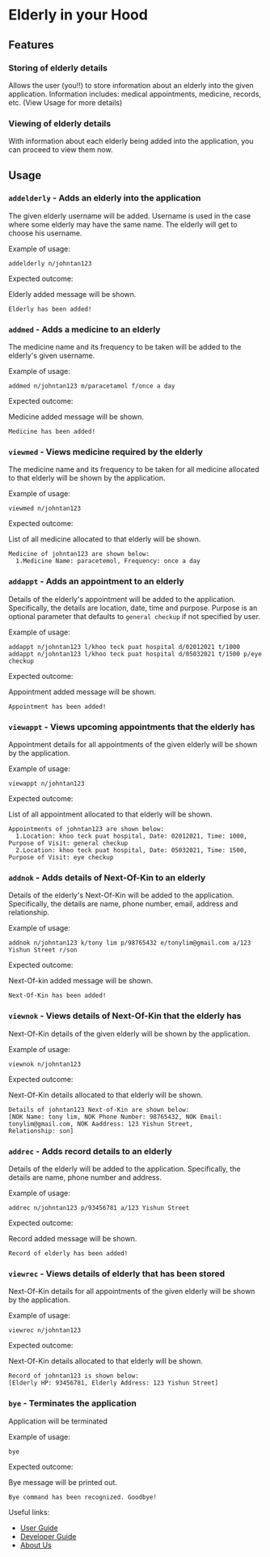 # Elderly in your Hood

## Features

### Storing of elderly details

Allows the user (you!!) to store information about an elderly into the
given application. Information includes: medical appointments, medicine, records, etc.
(View Usage for more details)

### Viewing of elderly details

With information about each elderly being added into the application, you can proceed
to view them now.

## Usage

### `addelderly` - Adds an elderly into the application

The given elderly username will be added. Username is used in the case
where some elderly may have the same name. The elderly will get to choose
his username. 

Example of usage:

`addelderly n/johntan123`

Expected outcome:

Elderly added message will be shown. 

```
Elderly has been added!
```

### `addmed` - Adds a medicine to an elderly

The medicine name and its frequency to be taken will be added to the elderly's
given username. 

Example of usage:

`addmed n/johntan123 m/paracetamol f/once a day`

Expected outcome:

Medicine added message will be shown.

```
Medicine has been added!
```

### `viewmed` - Views medicine required by the elderly

The medicine name and its frequency to be taken for all medicine allocated to
that elderly will be shown by the application. 

Example of usage:

`viewmed n/johntan123`

Expected outcome:

List of all medicine allocated to that elderly will be shown.

```
Medicine of johntan123 are shown below:
  1.Medicine Name: paracetemol, Frequency: once a day
```

### `addappt` - Adds an appointment to an elderly

Details of the elderly's appointment will be added to the application.
Specifically, the details are location, date, time and purpose. 
Purpose is an optional parameter that defaults to `general checkup` if
not specified by user.

Example of usage:

`addappt n/johntan123 l/khoo teck puat hospital d/02012021 t/1000`
`addappt n/johntan123 l/khoo teck puat hospital d/05032021 t/1500 p/eye checkup`

Expected outcome:

Appointment added message will be shown.

```
Appointment has been added!
```

### `viewappt` - Views upcoming appointments that the elderly has

Appointment details for all appointments of the given elderly will be shown by the application. 

Example of usage:

`viewappt n/johntan123`

Expected outcome:

List of all appointment allocated to that elderly will be shown.

```
Appointments of johntan123 are shown below:
  1.Location: khoo teck puat hospital, Date: 02012021, Time: 1000, Purpose of Visit: general checkup
  2.Location: khoo teck puat hospital, Date: 05032021, Time: 1500, Purpose of Visit: eye checkup
```

### `addnok` - Adds details of Next-Of-Kin to an elderly

Details of the elderly's Next-Of-Kin will be added to the application.
Specifically, the details are name, phone number, email, address and relationship.

Example of usage:

`addnok n/johntan123 k/tony lim p/98765432 e/tonylim@gmail.com a/123 Yishun Street r/son`


Expected outcome:

Next-Of-kin added message will be shown.

```
Next-Of-Kin has been added!
```

### `viewnok` - Views details of Next-Of-Kin that the elderly has

Next-Of-Kin details of the given elderly will be shown by the application.

Example of usage:

`viewnok n/johntan123`

Expected outcome:

Next-Of-Kin details allocated to that elderly will be shown.

```
Details of johntan123 Next-of-Kin are shown below:
[NOK Name: tony lim, NOK Phone Number: 98765432, NOK Email: tonylim@gmail.com, NOK Aaddress: 123 Yishun Street, 
Relationship: son]
```

### `addrec` - Adds record details to an elderly

Details of the elderly will be added to the application.
Specifically, the details are name, phone number and address.

Example of usage:

`addrec n/johntan123 p/93456781 a/123 Yishun Street`


Expected outcome:

Record added message will be shown.

```
Record of elderly has been added!
```

### `viewrec` - Views details of elderly that has been stored

Next-Of-Kin details for all appointments of the given elderly will be shown by the application.

Example of usage:

`viewrec n/johntan123`

Expected outcome:

Next-Of-Kin details allocated to that elderly will be shown.

```
Record of johntan123 is shown below:
[Elderly HP: 93456781, Elderly Address: 123 Yishun Street]
```

### `bye` - Terminates the application

Application will be terminated

Example of usage:

`bye`

Expected outcome:

Bye message will be printed out.

```
Bye command has been recognized. Goodbye!
```

Useful links:
* [User Guide](UserGuide.md)
* [Developer Guide](DeveloperGuide.md)
* [About Us](AboutUs.md)
